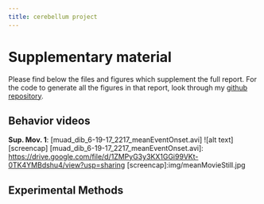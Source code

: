 ```yaml
---
title: cerebellum project
---
```


# Supplementary material

Please find below the files and figures which supplement the full report. For the code to generate all the figures in that report, look through my [github repository].

[github repository]:https://github.com/Kelarion/ephys

Behavior videos
------
**Sup. Mov. 1**: [muad_dib_6-19-17_2217_meanEventOnset.avi]
![alt text][screencap]
[muad_dib_6-19-17_2217_meanEventOnset.avi]: https://drive.google.com/file/d/1ZMPyG3y3KX1GGi99VKt-0TK4YMBdshu4/view?usp=sharing
[screencap]:img/meanMovieStill.jpg

Experimental Methods
------